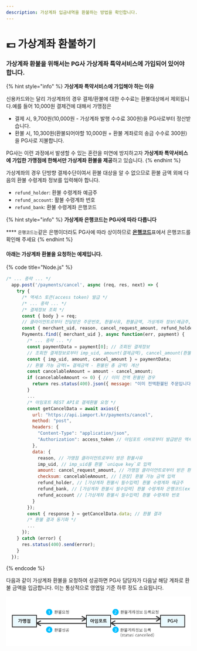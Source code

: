 ```yaml
---
description: 가상계좌 입금내역을 환불하는 방법을 확인합니다.
---
```


# 💷 가상계좌 환불하기

### 가상계좌 환불을 위해서는 PG사 **가상계좌 특약서비스**에 가입되어 있어야 합니다.

{% hint style="info" %}
**가상계좌 특약서비스에 가입해야 하는 이유**

신용카드와는 달리 가상계좌의 경우 결제/환불에 대한 수수료는 환불대상에서 제외됩니다.예를 들어 10,000원 결제건에 대해서 가맹점은

* 결제 시, 9,700원(10,000원 - 가상계좌 발행 수수료 300원)을 PG사로부터 정산받습니다.
* 환불 시, 10,300원(환불되어야할 10,000원 + 환불 계좌로의 송금 수수료 300원)을 PG사로 지불합니다.

PG사는 이런 과정에서 발생할 수 있는 혼란을 미연에 방지하고자 **가상계좌 특약서비스에 가입한 가맹점에 한해서만 가상계좌 환불을 제공**하고 있습니다.
{% endhint %}

가상계좌의 경우 단방향 결제수단이여서 환불 대상을 알 수 없으므로 환불 금액 외에 다음의 환불 수령계좌 정보를 입력해야 합니다.

* `refund_holder`: 환불 수령계좌 예금주
* `refund_account`: 활불 수령계좌 번호
* `refund_bank`: 환불 수령계좌 은행코드

{% hint style="info" %}
**가상계좌 은행코드는 PG사에 따라 다릅니다**

&#x20;**** `은행코드는`같은 은행이더라도 PG사에 따라 상이하므로 [**은행코드**](../../tip/pg-1.md)표에서 은행코드를 확인해 주세요
{% endhint %}

#### 아래는 가상계좌 환불을 요청하는 예제입니다.

{% code title="Node.js" %}
```javascript
/* ... 중략 ... */
  app.post('/payments/cancel', async (req, res, next) => {
    try {
      /* 액세스 토큰(access token) 발급 */
      /* ... 중략 ... */
      /* 결제정보 조회 */
      const { body } = req;
      // 클라이언트로부터 전달받은 주문번호, 환불사유, 환불금액, 가상계좌 정보(예금주, 계좌번호, 은행코드)
      const { merchant_uid, reason, cancel_request_amount, refund_holder, refund_bank, refund_account } = body; 
      Payments.find({ merchant_uid }, async function(err, payment) { 
        /* ... 중략 ... */
        const paymentData = payment[0]; // 조회된 결제정보
        // 조회한 결제정보로부터 imp_uid, amount(결제금액), cancel_amount(환불된 총 금액) 추출
        const { imp_uid, amount, cancel_amount } = paymentData; 
        // 환불 가능 금액(= 결제금액 - 환불된 총 금액) 계산
        const cancelableAmount = amount - cancel_amount; 
        if (cancelableAmount <= 0) { // 이미 전액 환불된 경우
          return res.status(400).json({ message: "이미 전액환불된 주문입니다." });
        }
        ...
        /* 아임포트 REST API로 결제환불 요청 */
        const getCancelData = await axios({
          url: "https://api.iamport.kr/payments/cancel",
          method: "post",
          headers: {
            "Content-Type": "application/json",
            "Authorization": access_token // 아임포트 서버로부터 발급받은 엑세스 토큰
          },
          data: {
            reason, // 가맹점 클라이언트로부터 받은 환불사유
            imp_uid, // imp_uid를 환불 `unique key`로 입력
            amount: cancel_request_amount, // 가맹점 클라이언트로부터 받은 환불금액
            checksum: cancelableAmount, // [권장] 환불 가능 금액 입력
            refund_holder, // [가상계좌 환불시 필수입력] 환불 수령계좌 예금주
            refund_bank, // [가상계좌 환불시 필수입력] 환불 수령계좌 은행코드(ex. KG이니시스의 경우 신한은행은 88번)
            refund_account // [가상계좌 환불시 필수입력] 환불 수령계좌 번호
          }
        });
        const { response } = getCancelData.data; // 환불 결과
        /* 환불 결과 동기화 */
        ...
      });
    } catch (error) {
      res.status(400).send(error);
    }
  });
```
{% endcode %}

다음과 같이 가상계좌 환불을 요청하여 성공하면 PG사 담당자가 다음날 해당 계좌로 환불 금액을 입금합니다. 이는 통상적으로 영엽일 기준 하루 정도 소요됩니다.

![가상게좌 환불 FLOW](../../.gitbook/assets/vbank-refund-process.png)
